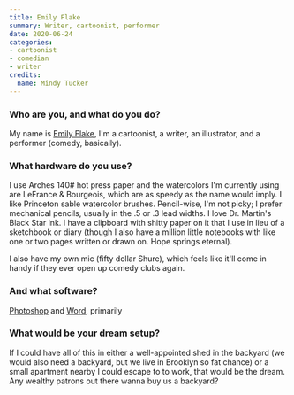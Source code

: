 ```yaml
---
title: Emily Flake
summary: Writer, cartoonist, performer
date: 2020-06-24
categories:
- cartoonist
- comedian 
- writer
credits:
  name: Mindy Tucker
---
```


### Who are you, and what do you do?

My name is [Emily Flake](http://www.emilyflake.com/ "Emily's website."), I'm a cartoonist, a writer, an illustrator, and a performer (comedy, basically).

### What hardware do you use?

I use Arches 140# hot press paper and the watercolors I'm currently using are LeFrance & Bourgeois, which are as speedy as the name would imply. I like Princeton sable watercolor brushes. Pencil-wise, I'm not picky; I prefer mechanical pencils, usually in the .5 or .3 lead widths. I love Dr. Martin's Black Star ink. I have a clipboard with shitty paper on it that I use in lieu of a sketchbook or diary (though I also have a million little notebooks with like one or two pages written or drawn on. Hope springs eternal).

I also have my own mic (fifty dollar Shure), which feels like it'll come in handy if they ever open up comedy clubs again.

### And what software?

[Photoshop][] and [Word][], primarily

### What would be your dream setup?

If I could have all of this in either a well-appointed shed in the backyard (we would also need a backyard, but we live in Brooklyn so fat chance) or a small apartment nearby I could escape to to work, that would be the dream. Any wealthy patrons out there wanna buy us a backyard?

[photoshop]: https://www.adobe.com/products/photoshop.html "A bitmap image editor."
[word]: https://www.microsoft.com/en-us/microsoft-365/word "A document editor."
